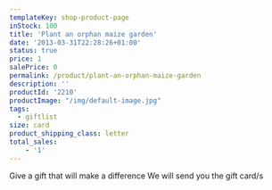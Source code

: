 ```yaml
---
templateKey: shop-product-page
inStock: 100
title: 'Plant an orphan maize garden'
date: '2013-03-31T22:28:26+01:00'
status: true
price: 1
salePrice: 0
permalink: /product/plant-an-orphan-maize-garden
description: ''
productId: '2210'
productImage: "/img/default-image.jpg"
tags:
  - giftlist
size: card
product_shipping_class: letter
total_sales:
    - '1'
---
```

Give a gift that will make a difference We will send you the gift card/s